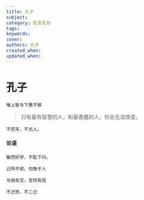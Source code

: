 ```yaml
---
title: 孔子
subject: 
category: 名言名句
tags: 
keywords: 
cover: 
authors: 孔子
created_when: 
updated_when: 
---
```


# 孔子

```
唯上智与下愚不移
```

> 只有最有智慧的人，和最愚蠢的人，你会无法改变。

```
不怨天，不尤人。
```

#### 论语

```
敏而好学，不耻下问。
```

```
己所不欲，勿施于人
```

```
与朋友交，言而有信
```

```
不迁怒，不二过
```
